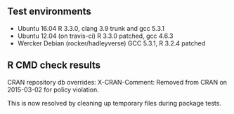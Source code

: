 ## Test environments
* Ubuntu 16.04 R 3.3.0, clang 3.9 trunk and gcc 5.3.1
* Ubuntu 12.04 (on travis-ci) R 3.3.0 patched, gcc 4.6.3
* Wercker Debian (rocker/hadleyverse) GCC 5.3.1, R 3.2.4 patched

## R CMD check results

CRAN repository db overrides:
  X-CRAN-Comment: Removed from CRAN on 2015-03-02 for policy violation.

This is now resolved by cleaning up temporary files during package tests.
